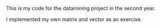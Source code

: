 This is my code for the datamining project in the second year.

I implemented my own matrix and vector as an exercise.
